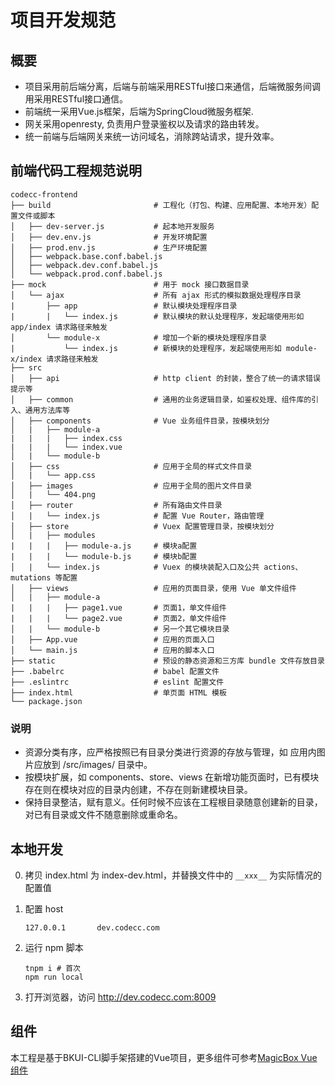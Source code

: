 # 项目开发规范

## 概要

* 项目采用前后端分离，后端与前端采用RESTful接口来通信，后端微服务间调用采用RESTful接口通信。
* 前端统一采用Vue.js框架，后端为SpringCloud微服务框架.
* 网关采用openresty, 负责用户登录鉴权以及请求的路由转发。
* 统一前端与后端网关来统一访问域名，消除跨站请求，提升效率。

## 前端代码工程规范说明

```
codecc-frontend
├── build                       # 工程化（打包、构建、应用配置、本地开发）配置文件或脚本
│   ├── dev-server.js           # 起本地开发服务
│   ├── dev.env.js              # 开发环境配置
│   ├── prod.env.js             # 生产环境配置
│   ├── webpack.base.conf.babel.js
│   ├── webpack.dev.conf.babel.js
│   └── webpack.prod.conf.babel.js
├── mock                        # 用于 mock 接口数据目录
│   └── ajax                    # 所有 ajax 形式的模拟数据处理程序目录
|       ├── app                 # 默认模块处理程序目录
|       |   └── index.js        # 默认模块的默认处理程序，发起端使用形如 app/index 请求路径来触发
│       └── module-x            # 增加一个新的模块处理程序目录
|           └── index.js        # 新模块的处理程序，发起端使用形如 module-x/index 请求路径来触发
├── src
│   ├── api                     # http client 的封装，整合了统一的请求错误提示等
│   ├── common                  # 通用的业务逻辑目录，如鉴权处理、组件库的引入、通用方法库等
│   ├── components              # Vue 业务组件目录，按模块划分
│   |   ├── module-a
|   |   |   ├── index.css
|   |   |   └── index.vue
│   |   └── module-b
│   ├── css                     # 应用于全局的样式文件目录
│   |   └── app.css
│   ├── images                  # 应用于全局的图片文件目录
│   |   └── 404.png
│   ├── router                  # 所有路由文件目录
│   |   └── index.js            # 配置 Vue Router，路由管理
│   ├── store                   # Vuex 配置管理目录，按模块划分
│   |   ├── modules
|   |   |   ├── module-a.js     # 模块a配置
|   |   |   └── module-b.js     # 模块b配置
│   |   └── index.js            # Vuex 的模块装配入口及公共 actions、mutations 等配置
│   ├── views                   # 应用的页面目录，使用 Vue 单文件组件
│   |   ├── module-a
|   |   |   ├── page1.vue       # 页面1，单文件组件
|   |   |   └── page2.vue       # 页面2，单文件组件
│   |   └── module-b            # 另一个其它模块目录
│   ├── App.vue                 # 应用的页面入口
│   └── main.js                 # 应用的脚本入口
├── static                      # 预设的静态资源和三方库 bundle 文件存放目录
├── .babelrc                    # babel 配置文件
├── .eslintrc                   # eslint 配置文件
├── index.html                  # 单页面 HTML 模板
└── package.json
```

### 说明

- 资源分类有序，应严格按照已有目录分类进行资源的存放与管理，如 应用内图片应放到 /src/images/ 目录中。
- 按模块扩展，如 components、store、views 在新增功能页面时，已有模块存在则在模块对应的目录内创建，不存在则新建模块目录。
- 保持目录整洁，赋有意义。任何时候不应该在工程根目录随意创建新的目录，对已有目录或文件不随意删除或重命名。

## 本地开发

0. 拷贝 index.html 为 index-dev.html，并替换文件中的 `__xxx__` 为实际情况的配置值

1. 配置 host

    ```
    127.0.0.1       dev.codecc.com
    ```

2. 运行 npm 脚本

    ```
    tnpm i # 首次
    npm run local
    ```

3. 打开浏览器，访问 <http://dev.codecc.com:8009>

## 组件

本工程是基于BKUI-CLI脚手架搭建的Vue项目，更多组件可参考[MagicBox Vue组件](https://magicbox.bk.tencent.com/static_api/v3/components_vue/2.0/example/index.html#/changelog)
